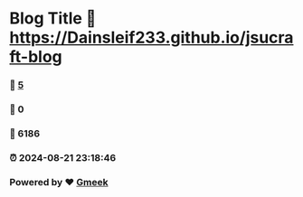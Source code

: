 # Blog Title :link: https://Dainsleif233.github.io/jsucraft-blog 
### :page_facing_up: [5](https://Dainsleif233.github.io/jsucraft-blog/tag.html) 
### :speech_balloon: 0 
### :hibiscus: 6186 
### :alarm_clock: 2024-08-21 23:18:46 
### Powered by :heart: [Gmeek](https://github.com/Meekdai/Gmeek)
